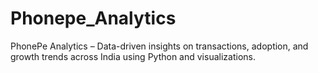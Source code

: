 # Phonepe_Analytics
PhonePe Analytics – Data-driven insights on transactions, adoption, and growth trends across India using Python and visualizations.
